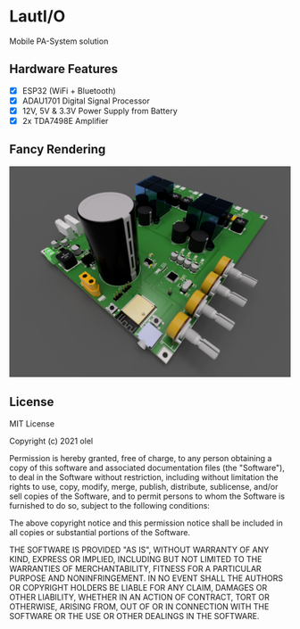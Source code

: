 # LautI/O
Mobile PA-System solution

## Hardware Features

- [x] ESP32 (WiFi + Bluetooth)
- [x] ADAU1701 Digital Signal Processor
- [x] 12V, 5V & 3.3V Power Supply from Battery
- [x] 2x TDA7498E Amplifier

## Fancy Rendering
![PCB Rendering](Hardware/Images/pcb_rendering.png)

## License
MIT License

Copyright (c) 2021 olel

Permission is hereby granted, free of charge, to any person obtaining a copy
of this software and associated documentation files (the "Software"), to deal
in the Software without restriction, including without limitation the rights
to use, copy, modify, merge, publish, distribute, sublicense, and/or sell
copies of the Software, and to permit persons to whom the Software is
furnished to do so, subject to the following conditions:

The above copyright notice and this permission notice shall be included in all
copies or substantial portions of the Software.

THE SOFTWARE IS PROVIDED "AS IS", WITHOUT WARRANTY OF ANY KIND, EXPRESS OR
IMPLIED, INCLUDING BUT NOT LIMITED TO THE WARRANTIES OF MERCHANTABILITY,
FITNESS FOR A PARTICULAR PURPOSE AND NONINFRINGEMENT. IN NO EVENT SHALL THE
AUTHORS OR COPYRIGHT HOLDERS BE LIABLE FOR ANY CLAIM, DAMAGES OR OTHER
LIABILITY, WHETHER IN AN ACTION OF CONTRACT, TORT OR OTHERWISE, ARISING FROM,
OUT OF OR IN CONNECTION WITH THE SOFTWARE OR THE USE OR OTHER DEALINGS IN THE
SOFTWARE.
